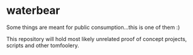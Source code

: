 waterbear
=========

Some things are meant for public consumption...this is one of them :)

This repository will hold most likely unrelated proof of concept projects, scripts and other tomfoolery.
